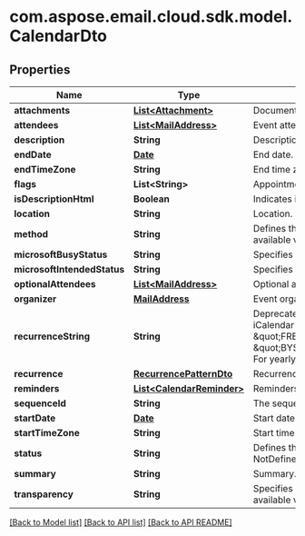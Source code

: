 
# com.aspose.email.cloud.sdk.model.CalendarDto

## Properties
Name | Type | Description | Notes
------------ | ------------- | ------------- | -------------
**attachments** | [**List&lt;Attachment&gt;**](Attachment.md) | Document attachments. |  [optional]
**attendees** | [**List&lt;MailAddress&gt;**](MailAddress.md) | Event attendees. | 
**description** | **String** | Description. |  [optional]
**endDate** | [**Date**](Date.md) | End date. | 
**endTimeZone** | **String** | End time zone. |  [optional]
**flags** | **List&lt;String&gt;** | Appointment flags. Items: Enumerates iCalendar flags. Enum, available values: None, AllDayEvent |  [optional]
**isDescriptionHtml** | **Boolean** | Indicates if description is in HTML format. | 
**location** | **String** | Location. | 
**method** | **String** | Defines the iCalendar object method type associated with the calendar document. Enum, available values: None, Publish, Request, Reply, Add, Cancel, Refresh, Counter, DeclineCounter | 
**microsoftBusyStatus** | **String** | Specifies the BUSY status. Enum, available values: NotDefined, Free, Tentative, Busy, Oof | 
**microsoftIntendedStatus** | **String** | Specifies the INTENDED status. Enum, available values: NotDefined, Free, Tentative, Busy, Oof | 
**optionalAttendees** | [**List&lt;MailAddress&gt;**](MailAddress.md) | Optional attendees.              |  [optional]
**organizer** | [**MailAddress**](MailAddress.md) | Event organizer.              | 
**recurrenceString** | **String** | Deprecated, use &#39;Recurrence&#39; property. String representation of recurrence pattern (See iCalendar RFC, \&quot;Recurrence rule\&quot; section). For example:               For daily recurrence:         \&quot;FREQ&#x3D;DAILY;COUNT&#x3D;10;WKST&#x3D;MO\&quot;                   For monthly recurrence:         \&quot;BYSETPOS&#x3D;1;BYDAY&#x3D;MO,TU,WE,TH,FR;FREQ&#x3D;MONTHLY;INTERVAL&#x3D;10;WKST&#x3D;MO\&quot;                   For yearly recurrence:         \&quot;BYMONTHDAY&#x3D;30;BYMONTH&#x3D;1;FREQ&#x3D;YEARLY;WKST&#x3D;MO\&quot;                    |  [optional]
**recurrence** | [**RecurrencePatternDto**](RecurrencePatternDto.md) | Recurrence pattern              |  [optional]
**reminders** | [**List&lt;CalendarReminder&gt;**](CalendarReminder.md) | Reminders. |  [optional]
**sequenceId** | **String** | The sequence id. Read only. |  [optional]
**startDate** | [**Date**](Date.md) | Start date. | 
**startTimeZone** | **String** | Start time zone. |  [optional]
**status** | **String** | Defines the overall status or confirmation for the calendar document. Enum, available values: NotDefined, Cancelled, Tentative, Confirmed | 
**summary** | **String** | Summary. |  [optional]
**transparency** | **String** | Specifies whether or not this appointment is intended to be visible in availability searches. Enum, available values: NotDefined, Transparent, Opaque | 


[[Back to Model list]](README.md#documentation-for-models) [[Back to API list]](README.md#documentation-for-api-endpoints) [[Back to API README]](README.md)

